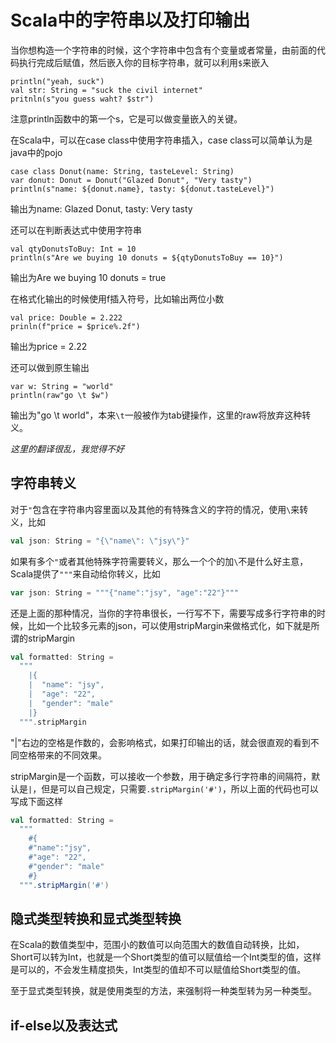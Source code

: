 # Scala中的字符串以及打印输出
当你想构造一个字符串的时候，这个字符串中包含有个变量或者常量，由前面的代码执行完成后赋值，然后嵌入你的目标字符串，就可以利用`$`来嵌入
```
println("yeah, suck")
val str: String = "suck the civil internet"
pritnln(s"you guess waht? $str")
```
注意println函数中的第一个s，它是可以做变量嵌入的关键。

在Scala中，可以在case class中使用字符串插入，case class可以简单认为是java中的pojo

```
case class Donut(name: String, tasteLevel: String)
var donut: Donut = Donut("Glazed Donut", "Very tasty")
println(s"name: ${donut.name}, tasty: ${donut.tasteLevel}")
```

输出为name: Glazed Donut, tasty: Very tasty

还可以在判断表达式中使用字符串
```
val qtyDonutsToBuy: Int = 10
println(s"Are we buying 10 donuts = ${qtyDonutsToBuy == 10}")
```
输出为Are we buying 10 donuts = true

在格式化输出的时候使用f插入符号，比如输出两位小数
```
val price: Double = 2.222
prinln(f"price = $price%.2f")
```

输出为price = 2.22

还可以做到原生输出
```
var w: String = "world"
println(raw"go \t $w")
```

输出为"go \t world"，本来`\t`一般被作为tab键操作，这里的raw将放弃这种转义。

*这里的翻译很乱，我觉得不好*



## 字符串转义

对于`"`包含在字符串内容里面以及其他的有特殊含义的字符的情况，使用`\`来转义，比如
```scala
val json: String = "{\"name\": \"jsy\"}"
```

如果有多个`"`或者其他特殊字符需要转义，那么一个个的加`\`不是什么好主意，Scala提供了`"""`来自动给你转义，比如
```scala
var json: String = """{"name":"jsy", "age":"22"}"""
```

还是上面的那种情况，当你的字符串很长，一行写不下，需要写成多行字符串的时候，比如一个比较多元素的json，可以使用stripMargin来做格式化，如下就是所谓的stripMargin
```scala
val formatted: String = 
  """
    |{
    |  "name": "jsy",
    |  "age": "22",
    |  "gender": "male"
    |}
  """.stripMargin
```
"|"右边的空格是作数的，会影响格式，如果打印输出的话，就会很直观的看到不同空格带来的不同效果。

stripMargin是一个函数，可以接收一个参数，用于确定多行字符串的间隔符，默认是`|`，但是可以自己规定，只需要`.stripMargin('#')`，所以上面的代码也可以写成下面这样
```scala
val formatted: String = 
  """
    #{
    #"name":"jsy",
    #"age": "22",
    #"gender": "male"
    #}
  """.stripMargin('#')
```

## 隐式类型转换和显式类型转换
在Scala的数值类型中，范围小的数值可以向范围大的数值自动转换，比如， Short可以转为Int，也就是一个Short类型的值可以赋值给一个Int类型的值，这样是可以的，不会发生精度损失，Int类型的值却不可以赋值给Short类型的值。

至于显式类型转换，就是使用类型的方法，来强制将一种类型转为另一种类型。

## if-else以及表达式
